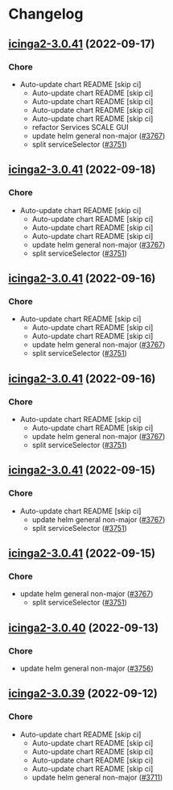 # Changelog



## [icinga2-3.0.41](https://github.com/truecharts/charts/compare/icinga2-3.0.40...icinga2-3.0.41) (2022-09-17)

### Chore

- Auto-update chart README [skip ci]
  - Auto-update chart README [skip ci]
  - Auto-update chart README [skip ci]
  - Auto-update chart README [skip ci]
  - Auto-update chart README [skip ci]
  - refactor Services SCALE GUI
  - update helm general non-major ([#3767](https://github.com/truecharts/charts/issues/3767))
  - split serviceSelector ([#3751](https://github.com/truecharts/charts/issues/3751))




## [icinga2-3.0.41](https://github.com/truecharts/charts/compare/icinga2-3.0.40...icinga2-3.0.41) (2022-09-18)

### Chore

- Auto-update chart README [skip ci]
  - Auto-update chart README [skip ci]
  - Auto-update chart README [skip ci]
  - Auto-update chart README [skip ci]
  - update helm general non-major ([#3767](https://github.com/truecharts/charts/issues/3767))
  - split serviceSelector ([#3751](https://github.com/truecharts/charts/issues/3751))




## [icinga2-3.0.41](https://github.com/truecharts/charts/compare/icinga2-3.0.40...icinga2-3.0.41) (2022-09-16)

### Chore

- Auto-update chart README [skip ci]
  - Auto-update chart README [skip ci]
  - Auto-update chart README [skip ci]
  - update helm general non-major ([#3767](https://github.com/truecharts/charts/issues/3767))
  - split serviceSelector ([#3751](https://github.com/truecharts/charts/issues/3751))




## [icinga2-3.0.41](https://github.com/truecharts/charts/compare/icinga2-3.0.40...icinga2-3.0.41) (2022-09-16)

### Chore

- Auto-update chart README [skip ci]
  - Auto-update chart README [skip ci]
  - update helm general non-major ([#3767](https://github.com/truecharts/charts/issues/3767))
  - split serviceSelector ([#3751](https://github.com/truecharts/charts/issues/3751))




## [icinga2-3.0.41](https://github.com/truecharts/charts/compare/icinga2-3.0.40...icinga2-3.0.41) (2022-09-15)

### Chore

- Auto-update chart README [skip ci]
  - update helm general non-major ([#3767](https://github.com/truecharts/charts/issues/3767))
  - split serviceSelector ([#3751](https://github.com/truecharts/charts/issues/3751))




## [icinga2-3.0.41](https://github.com/truecharts/charts/compare/icinga2-3.0.40...icinga2-3.0.41) (2022-09-15)

### Chore

- update helm general non-major ([#3767](https://github.com/truecharts/charts/issues/3767))
  - split serviceSelector ([#3751](https://github.com/truecharts/charts/issues/3751))




## [icinga2-3.0.40](https://github.com/truecharts/charts/compare/icinga2-3.0.39...icinga2-3.0.40) (2022-09-13)

### Chore

- update helm general non-major ([#3756](https://github.com/truecharts/charts/issues/3756))




## [icinga2-3.0.39](https://github.com/truecharts/charts/compare/icinga2-3.0.38...icinga2-3.0.39) (2022-09-12)

### Chore

- Auto-update chart README [skip ci]
  - Auto-update chart README [skip ci]
  - Auto-update chart README [skip ci]
  - Auto-update chart README [skip ci]
  - Auto-update chart README [skip ci]
  - update helm general non-major ([#3711](https://github.com/truecharts/charts/issues/3711))
